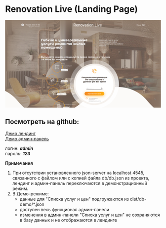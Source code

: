 # Renovation Live (Landing Page)

![review](images/review.png "Renovation Live")

## Посмотреть на github:

[Демо лендинг](https://alekstar79.github.io/renovation-live)  
[Демо админ-панель](https://alekstar79.github.io/renovation-live/admin)  

логин:  **_admin_**  
пароль: **_123_**

**Примечания**
1. При отсутствии установленного json-server на localhost 4545, связанного с файлом или с копией файла db/db.json из проекта,
   лендинг и админ-панель переключаются в демонстрационный режим. 
2. В Демо-режиме:
   - данные для "Списка услуг и цен" подгружаются из dist/db-demo/*.json
   - доступен весь функционал админ-панели
   - изменения в админ-панели "Списка услуг и цен" не сохраняются в базу данных и не отображаются в лендинге

